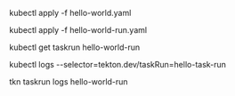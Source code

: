 
kubectl apply -f hello-world.yaml

kubectl apply -f hello-world-run.yaml 

kubectl get taskrun hello-world-run

kubectl logs --selector=tekton.dev/taskRun=hello-task-run

tkn taskrun logs hello-world-run